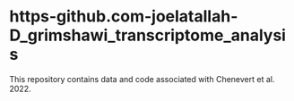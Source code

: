 # https-github.com-joelatallah-D_grimshawi_transcriptome_analysis
This repository contains data and code associated with Chenevert et al. 2022.
